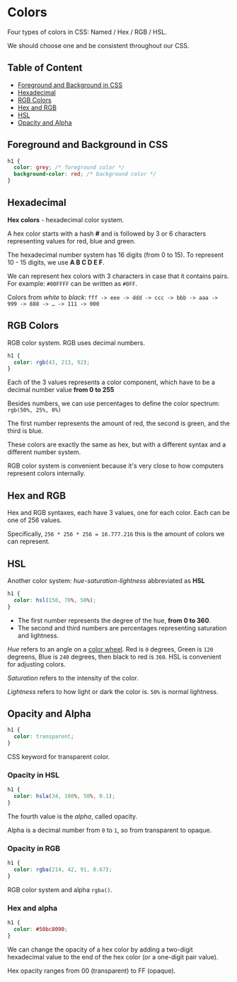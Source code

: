 # Colors

Four types of colors in CSS: Named / Hex / RGB / HSL.

We should choose one and be consistent throughout our CSS.

## Table of Content

- [Foreground and Background in CSS](#foreground-and-background-in-css)
- [Hexadecimal](#hexadecimal)
- [RGB Colors](#rgb-colors)
- [Hex and RGB](#hex-and-rgb)
- [HSL](#hsl)
- [Opacity and Alpha](#opacity-and-alpha)

## Foreground and Background in CSS

```css
h1 {
  color: grey; /* foreground color */
  background-color: red; /* background color */
}
```

## Hexadecimal

**Hex colors** - hexadecimal color system.

A hex color starts with a hash **#** and is followed by 3 or 6 characters representing values for red, blue and green.

The hexadecimal number system has 16 digits (from 0 to 15). To represent 10 - 15 digits, we use **A B C D E F**.

We can represent hex colors with 3 characters in case that it contains pairs. For example: `#00FFFF` can be written as `#0FF`.

Colors from _white_ to _black_: `fff -> eee -> ddd -> ccc -> bbb -> aaa -> 999 -> 888 -> … -> 111 -> 000`

## RGB Colors

RGB color system. RGB uses decimal numbers.

```css
h1 {
  color: rgb(43, 213, 92);
}
```

Each of the 3 values represents a color component, which have to be a decimal number value **from 0 to 255**

Besides numbers, we can use percentages to define the color spectrum: `rgb(50%, 25%, 0%)`

The first number represents the amount of red, the second is green, and the third is blue.

These colors are exactly the same as hex, but with a different syntax and a different number system.

RGB color system is convenient because it's very close to how computers represent colors internally.

## Hex and RGB

Hex and RGB syntaxes, each have 3 values, one for each color. Each can be one of 256 values.

Specifically, `256 * 256 * 256 = 16.777.216` this is the amount of colors we can represent.

## HSL

Another color system: _hue-saturation-lightness_ abbreviated as **HSL**

```css
h1 {
  color: hsl(150, 70%, 50%);
}
```

- The first number represents the degree of the hue, **from 0 to 360**.
- The second and third numbers are percentages representing saturation and lightness.

_Hue_ refers to an angle on a [color wheel](https://web-dev.imgix.net/image/VbAJIREinuYvovrBzzvEyZOpw5w1/ob7MTste1Obu9AoLvbKq.svg). Red is `0` degrees, Green is `120` degreens, Blue is `240` degrees, then black to red is `360`. HSL is convenient for adjusting colors.

_Saturation_ refers to the intensity of the color.

_Lightness_ refers to how light or dark the color is. `50%` is normal lightness.

## Opacity and Alpha

```css
h1 {
  color: transparent;
}
```

CSS keyword for transparent color.

### Opacity in HSL

```css
h1 {
  color: hsla(34, 100%, 50%, 0.1);
}
```

The fourth value is the _alpha_, called opacity.

Alpha is a decimal number from `0` to `1`, so from transparent to opaque.

### Opacity in RGB

```css
h1 {
  color: rgba(214, 42, 91, 0.67);
}
```

RGB color system and alpha `rgba()`.

### Hex and alpha

```css
h1 {
  color: #50bc8090;
}
```

We can change the opacity of a hex color by adding a two-digit hexadecimal value to the end of the hex color (or a one-digit pair value).

Hex opacity ranges from 00 (transparent) to FF (opaque).

